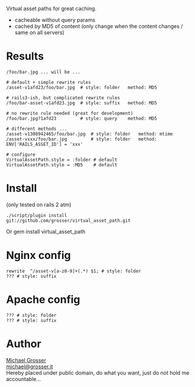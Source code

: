 Virtual asset paths for great caching.

 - cacheable without query params
 - cached by MD5 of content (only change when the content changes / same on all servers)


# Results

    /foo/bar.jpg ... will be ...

    # default + simple rewrite rules
    /asset-v1afd23/foo/bar.jpg  # style: folder   method: MD5

    # rails3-ish, but complicated rewrite rules
    /foo/bar-asset-v1afd23.jpg  # style: suffix   method: MD5

    # no rewrite rule needed (great for development)
    /foo/bar.jpg?1afd23         # style: query    method: MD5

    # different methods ...
    /asset-v1308942465/foo/bar.jpg  # style: folder   method: mtime
    /asset-vxxx/foo/bar.jpg         # style: folder   method: ENV['RAILS_ASSET_ID'] = 'xxx'

    # configure
    VirtualAssetPath.style = :folder # default
    VirtualAssetPath.style = :MD5    # default

# Install
(only tested on rails 2 atm)

    ./script/plugin install git://github.com/grosser/virtual_asset_path.git
Or
    gem install virtual_asset_path

# Nginx config

    rewrite  ^/asset-v[a-z0-9]+(.*) $1; # style: folder
    ??? # style: suffix

# Apache config

    ??? # style: folder
    ??? # style: suffix

Author
======
[Michael Grosser](http://grosser.it)<br/>
michael@grosser.it<br/>
Hereby placed under public domain, do what you want, just do not hold me accountable...
